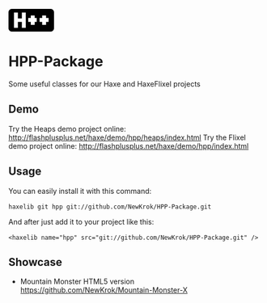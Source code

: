 ![Alt text](/assets/images/hpp_logo_small.png "HPP-Package")
# HPP-Package
Some useful classes for our Haxe and HaxeFlixel projects

## Demo
Try the Heaps demo project online: http://flashplusplus.net/haxe/demo/hpp/heaps/index.html
Try the Flixel demo project online: http://flashplusplus.net/haxe/demo/hpp/index.html

## Usage
You can easily install it with this command:
```
haxelib git hpp git://github.com/NewKrok/HPP-Package.git
```
And after just add it to your project like this:
```
<haxelib name="hpp" src="git://github.com/NewKrok/HPP-Package.git" />
```
## Showcase
  * Mountain Monster HTML5 version https://github.com/NewKrok/Mountain-Monster-X
